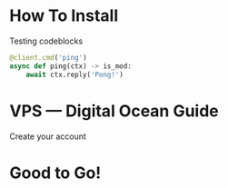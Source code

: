 # How To Install

Testing codeblocks

```python
@client.cmd('ping')
async def ping(ctx) -> is_mod:
    await ctx.reply('Pong!')
```

# VPS — Digital Ocean Guide

Create your account

# Good to Go!
